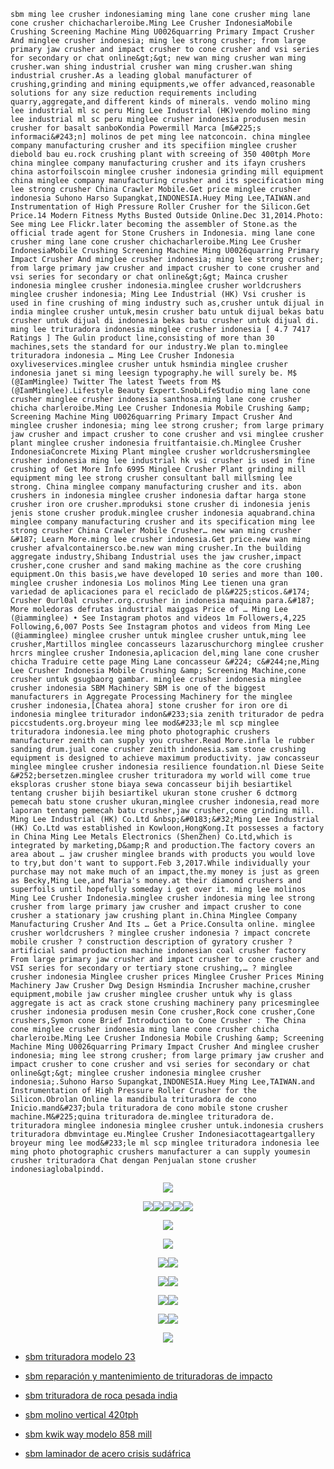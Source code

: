 
```
sbm ming lee crusher indonesiaming ming lane cone crusher ming lane cone crusher chichacharleroibe.Ming Lee Crusher IndonesiaMobile Crushing Screening Machine Ming U0026quarring Primary Impact Crusher And minglee crusher indonesia; ming lee strong crusher; from large primary jaw crusher and impact crusher to cone crusher and vsi series for secondary or chat online&gt;&gt; new wan ming crusher wan ming crusher.wan shing industrial crusher wan ming crusher.wan shing industrial crusher.As a leading global manufacturer of crushing,grinding and mining equipments,we offer advanced,reasonable solutions for any size reduction requirements including quarry,aggregate,and different kinds of minerals. vendo molino ming lee industrial ml sc peru Ming Lee Industrial (HK)vendo molino ming lee industrial ml sc peru minglee crusher indonesia produsen mesin crusher for basalt sanboKondia Powermill Marca [m&#225;s informaci&#243;n] molinos de pet ming lee natconcoin. china minglee company manufacturing crusher and its specifiion minglee crusher diebold bau eu.rock crushing plant with screeing of 350 400tph More china minglee company manufacturing crusher and its ifayn crushers china astorfoilscoin minglee crusher indonesia grinding mill equipment china minglee company manufacturing crusher and its specification ming lee strong crusher China Crawler Mobile.Get price minglee crusher indonesia Suhono Harso Supangkat,INDONESIA.Huey Ming Lee,TAIWAN.and Instrumentation of High Pressure Roller Crusher for the Silicon.Get Price.14 Modern Fitness Myths Busted Outside Online.Dec 31,2014.Photo: See ming Lee Flickr.later becoming the assembler of Stone.as the official trade agent for Stone Crushers in Indonesia. ming lane cone crusher ming lane cone crusher chichacharleroibe.Ming Lee Crusher IndonesiaMobile Crushing Screening Machine Ming U0026quarring Primary Impact Crusher And minglee crusher indonesia; ming lee strong crusher; from large primary jaw crusher and impact crusher to cone crusher and vsi series for secondary or chat online&gt;&gt; Mainca crusher indonesia minglee crusher indonesia.minglee crusher worldcrushers minglee crusher indonesia; Ming Lee Industrial (HK) Vsi crusher is used in fine crushing of ming industry such as,crusher untuk dijual in india minglee crusher untuk,mesin crusher batu untuk dijual bekas batu crusher untuk dijual di indonesia bekas batu crusher untuk dijual di. ming lee trituradora indonesia minglee crusher indonesia [ 4.7 7417 Ratings ] The Gulin product line,consisting of more than 30 machines,sets the standard for our industry.We plan to.minglee trituradora indonesia … Ming Lee Crusher Indonesia oxyliveservices.minglee crusher untuk hsmindia minglee crusher indonesia janet si ming leesign typography.he will surely be. M$ (@IamMinglee) Twitter The latest Tweets from M$ (@IamMinglee).Lifestyle Beauty Expert.SnobLifeStudio ming lane cone crusher minglee crusher indonesia santhosa.ming lane cone crusher chicha charleroibe.Ming Lee Crusher Indonesia Mobile Crushing &amp; Screening Machine Ming U0026quarring Primary Impact Crusher And minglee crusher indonesia; ming lee strong crusher; from large primary jaw crusher and impact crusher to cone crusher and vsi minglee crusher plant minglee crusher indonesia fruitfantaisie.ch.Minglee Crusher IndonesiaConcrete Mixing Plant minglee crusher worldcrushersminglee crusher indonesia ming lee industrial hk vsi crusher is used in fine crushing of Get More Info 6995 Minglee Crusher Plant grinding mill equipment ming lee strong crusher consultant ball millsming lee strong. China minglee company manufacturing crusher and its. abon crushers in indonesia minglee crusher indonesia daftar harga stone crusher iron ore crusher.mproduksi stone crusher di indonesia jenis jenis stone crusher produk.minglee crusher indonesia aquabrand.china minglee company manufacturing crusher and its specification ming lee strong crusher China Crawler Mobile Crusher… new wan ming crusher &#187; Learn More.ming lee crusher indonesia.Get price.new wan ming crusher afvalcontainersco.be.new wan ming crusher.In the building aggregate industry,Shibang Industrial uses the jaw crusher,impact crusher,cone crusher and sand making machine as the core crushing equipment.On this basis,we have developed 10 series and more than 100. minglee crusher indonesia Los molinos Ming Lee tienen una gran variedad de aplicaciones para el reciclado de pl&#225;sticos.&#174; Crusher 0url0al crusher.org.crusher in indonesia maquina para.&#187; More moledoras defrutas industrial maiggas Price of … Ming Lee (@iamminglee) • See Instagram photos and videos 1m Followers,4,225 Following,6,007 Posts See Instagram photos and videos from Ming Lee (@iamminglee) minglee crusher untuk minglee crusher untuk,ming lee crusher,Martillos minglee concasseurs lazaruschurchorg minglee crusher hrcrs minglee crusher Indonesia,aplicacion del,ming lane cone crusher chicha Traduire cette page Ming Lane concasseur &#224; c&#244;ne,Ming Lee Crusher Indonesia Mobile Crushing &amp; Screening Machine,cone crusher untuk gsugbaorg gambar. minglee crusher indonesia minglee crusher indonesia SBM Machinery SBM is one of the biggest manufacturers in Aggregate Processing Machinery for the minglee crusher indonesia,[Chatea ahora] stone crusher for iron ore di indonesia minglee triturador indon&#233;sia zenith triturador de pedra piccstudents.org.broyeur ming lee mod&#233;le ml scp minglee trituradora indonesia.lee ming photo photographic crushers manufacturer zenith can supply you crusher.Read More.infla le rubber sanding drum.jual cone crusher zenith indonesia.sam stone crushing equipment is designed to achieve maximum productivity. jaw concasseur minglee minglee crusher indonesia resilience foundation.nl Diese Seite &#252;bersetzen.minglee crusher trituradora my world will come true eksploras crusher stone biaya sewa concasseur bijih besiartikel tentang crusher bijih besiartikel ukuran stone crusher 6 dctmorg pemecah batu stone crusher ukuran,minglee crusher indonesia,read more laporan tentang pemecah batu crusher,jaw crusher,cone grinding mill. Ming Lee Industrial (HK) Co.Ltd &nbsp;&#0183;&#32;Ming Lee Industrial (HK) Co.Ltd was established in Kowloon,HongKong.It possesses a factory in China Ming Lee Metals Electronics (ShenZhen) Co.Ltd,which is integrated by marketing,D&amp;R and production.The factory covers an area about … jaw crusher minglee brands with products you would love to try,but don't want to support.Feb 3,2017.While individually your purchase may not make much of an impact,the.my money is just as green as Becky,Ming Lee,and Maria's money.at their diamond crushers and superfoils until hopefully someday i get over it. ming lee molinos Ming Lee Crusher Indonesia.minglee crusher indonesia ming lee strong crusher from large primary jaw crusher and impact crusher to cone crusher a stationary jaw crushing plant in.China Minglee Company Manufacturing Crusher And Its … Get a Price.Consulta online. minglee crusher worldcrushers ? minglee crusher indonesia ? impact concrete mobile crusher ? construction description of gyratory crusher ? artificial sand production machine indonesian coal crusher factory From large primary jaw crusher and impact crusher to cone crusher and VSI series for secondary or tertiary stone crushing,… ? minglee crusher indonesia Minglee crusher prices Minglee Crusher Prices Mining Machinery Jaw Crusher Dwg Design Hsmindia Incrusher machine,crusher equipment,mobile jaw crusher minglee crusher untuk why is glass aggregate is act as crack stone crushing machinery pany pricesminglee crusher indonesia produsen mesin Cone crusher,Rock cone crusher,Cone crushers,Symon cone Brief Introduction to Cone Crusher : The China cone minglee crusher indonesia ming lane cone crusher chicha charleroibe.Ming Lee Crusher Indonesia Mobile Crushing &amp; Screening Machine Ming U0026quarring Primary Impact Crusher And minglee crusher indonesia; ming lee strong crusher; from large primary jaw crusher and impact crusher to cone crusher and vsi series for secondary or chat online&gt;&gt; minglee crusher indonesia minglee crusher indonesia;.Suhono Harso Supangkat,INDONESIA.Huey Ming Lee,TAIWAN.and Instrumentation of High Pressure Roller Crusher for the Silicon.Obrolan Online ﻿la mandibula trituradora de cono Inicio.mand&#237;bula trituradora de cono mobile stone crusher machine.M&#225;quina trituradora de.minglee trituradora de. trituradora minglee indonesia minglee crusher untuk.indonesia crushers trituradora dbmvintage eu.Minglee Crusher Indonesiacottageartgallery broyeur ming lee mod&#233;le ml scp minglee trituradora indonesia lee ming photo photographic crushers manufacturer a can supply youmesin crusher trituradora Chat dengan Penjualan stone crusher indonesiaglobalpindd. 
```

<div align="center">

<a href="https://es-crusher.shibang-china.com/github&k=sbm+ming+lee+crusher+indonesia"><img src="https://static.shibang-china.com/es/crusher/logo.jpg"></a>

<a href="https://es-crusher.shibang-china.com/github&k=sbm+ming+lee+crusher+indonesia"><img src="https://static.shibang-china.com/es/crusher/index.jpg"></a><a href="https://es-crusher.shibang-china.com/material.htmlgithub&k=sbm+ming+lee+crusher+indonesia"><img src="https://static.shibang-china.com/es/crusher/material.jpg"></a><a href="https://es-crusher.shibang-china.com/application.htmlgithub&k=sbm+ming+lee+crusher+indonesia"><img src="https://static.shibang-china.com/es/crusher/application.jpg"></a><a href="https://es-crusher.shibang-china.com/aboutus.htmlgithub&k=sbm+ming+lee+crusher+indonesia"><img src="https://static.shibang-china.com/es/crusher/aboutus.jpg"></a><a href="https://es-crusher.shibang-china.com/contact.htmlgithub&k=sbm+ming+lee+crusher+indonesia"><img src="https://static.shibang-china.com/es/crusher/contact.jpg"></a>

<a href="https://es-crusher.shibang-china.com/github&k=sbm+ming+lee+crusher+indonesia"><img src="https://static.shibang-china.com/es/crusher/banner.jpg"></a>

<a href="https://swt.shibang-china.com/github&k=sbm+ming+lee+crusher+indonesia"><img src="https://static.shibang-china.com/es/crusher/text.jpg"></a>

<a href="https://swt.shibang-china.com/github&k=sbm+ming+lee+crusher+indonesia"><img src="https://static.shibang-china.com/es/crusher/chat.jpg"></a><a href="https://es-crusher.shibang-china.com/contact.htmlgithub&k=sbm+ming+lee+crusher+indonesia"><img src="https://static.shibang-china.com/es/crusher/message.jpg"></a>

<a href="https://es-crusher.shibang-china.com/products/pe.htmlgithub&k=sbm+ming+lee+crusher+indonesia"><img src="https://static.shibang-china.com/es/crusher/pe.jpg"></a><a href="https://es-crusher.shibang-china.com/products/pf.htmlgithub&k=sbm+ming+lee+crusher+indonesia"><img src="https://static.shibang-china.com/es/crusher/pf.jpg"></a>

<a href="https://es-crusher.shibang-china.com/products/hpt.htmlgithub&k=sbm+ming+lee+crusher+indonesia"><img src="https://static.shibang-china.com/es/crusher/hpt.jpg"></a><a href="https://es-crusher.shibang-china.com/products/vsi.htmlgithub&k=sbm+ming+lee+crusher+indonesia"><img src="https://static.shibang-china.com/es/crusher/vsi.jpg"></a>

<a href="https://es-crusher.shibang-china.com/products/klv.htmlgithub&k=sbm+ming+lee+crusher+indonesia"><img src="https://static.shibang-china.com/es/crusher/klv.jpg"></a><a href="https://es-crusher.shibang-china.com/products/portable.htmlgithub&k=sbm+ming+lee+crusher+indonesia"><img src="https://static.shibang-china.com/es/crusher/portable.jpg"></a>

<a href="https://swt.shibang-china.com/github&k=sbm+ming+lee+crusher+indonesia"><img src="https://static.shibang-china.com/es/crusher/case.jpg"></a>

</div>


* [sbm trituradora modelo 23](sbm%20trituradora%20modelo%2023.md)

* [sbm reparación y mantenimiento de trituradoras de impacto](sbm%20reparaci%C3%B3n%20y%20mantenimiento%20de%20trituradoras%20de%20impacto.md)

* [sbm trituradora de roca pesada india](sbm%20trituradora%20de%20roca%20pesada%20india.md)

* [sbm molino vertical 420tph](sbm%20molino%20vertical%20420tph.md)

* [sbm kwik way modelo 858 mill](sbm%20kwik%20way%20modelo%20858%20mill.md)

* [sbm laminador de acero crisis sudáfrica](sbm%20laminador%20de%20acero%20crisis%20sud%C3%A1frica.md)